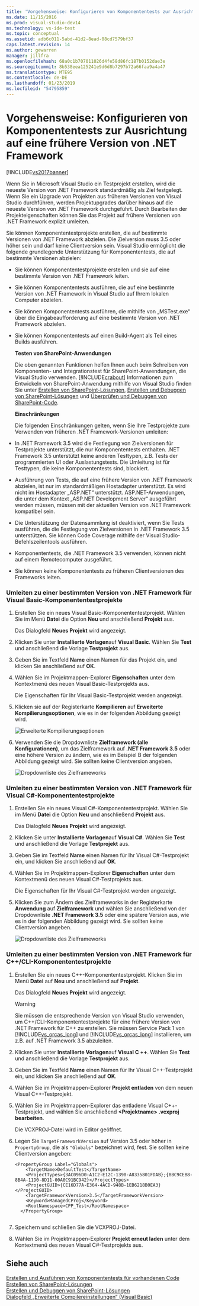 ```yaml
---
title: 'Vorgehensweise: Konfigurieren von Komponententests zur Ausrichtung auf einer früheren Version von .NET Framework | Microsoft-Dokumentation'
ms.date: 11/15/2016
ms.prod: visual-studio-dev14
ms.technology: vs-ide-test
ms.topic: conceptual
ms.assetid: adb6c011-5abd-41d2-8ead-08cd7579bf37
caps.latest.revision: 14
ms.author: gewarren
manager: jillfra
ms.openlocfilehash: 68a0c1b707011026d4fe58d86fc187b0152dae3e
ms.sourcegitcommit: 8b538eea125241e9d6d8b7297b72a66faa9a4a47
ms.translationtype: MTE95
ms.contentlocale: de-DE
ms.lasthandoff: 01/23/2019
ms.locfileid: "54795859"
---
```

# <a name="how-to-configure-unit-tests-to-target-an-earlier-version-of-the-net-framework"></a>Vorgehensweise: Konfigurieren von Komponententests zur Ausrichtung auf eine frühere Version von .NET Framework
[!INCLUDE[vs2017banner](../includes/vs2017banner.md)]

Wenn Sie in Microsoft Visual Studio ein Testprojekt erstellen, wird die neueste Version von .NET Framework standardmäßig als Ziel festgelegt. Wenn Sie ein Upgrade von Projekten aus früheren Versionen von Visual Studio durchführen, werden Projektupgrades darüber hinaus auf die neueste Version von .NET Framework durchgeführt. Durch Bearbeiten der Projekteigenschaften können Sie das Projekt auf frühere Versionen von .NET Framework explizit umleiten.  
  
 Sie können Komponententestprojekte erstellen, die auf bestimmte Versionen von .NET Framework abzielen. Die Zielversion muss 3.5 oder höher sein und darf keine Clientversion sein. Visual Studio ermöglicht die folgende grundlegende Unterstützung für Komponententests, die auf bestimmte Versionen abzielen:  
  
- Sie können Komponententestprojekte erstellen und sie auf eine bestimmte Version von .NET Framework leiten.  
  
- Sie können Komponententests ausführen, die auf eine bestimmte Version von .NET Framework in Visual Studio auf Ihrem lokalen Computer abzielen.  
  
- Sie können Komponententests ausführen, die mithilfe von „MSTest.exe“ über die Eingabeaufforderung auf eine bestimmte Version von .NET Framework abzielen.  
  
- Sie können Komponententests auf einen Build-Agent als Teil eines Builds ausführen.  
  
  **Testen von SharePoint-Anwendungen**  
  
  Die oben genannten Funktionen helfen Ihnen auch beim Schreiben von Komponenten- und Integrationstest für SharePoint-Anwendungen, die Visual Studio verwenden. [!INCLUDE[crabout](../includes/crabout-md.md)] Informationen zum Entwickeln von SharePoint-Anwendung mithilfe von Visual Studio finden Sie unter [Erstellen von SharePoint-Lösungen](http://msdn.microsoft.com/library/4bfb1e59-97c9-4594-93f8-3068b4eb9631), [Erstellen und Debuggen von SharePoint-Lösungen](http://msdn.microsoft.com/library/c9e7c9ab-4eb3-40cd-a9b9-6c2a896f70ae) und [Überprüfen und Debuggen von SharePoint-Code](http://msdn.microsoft.com/library/b5f3bce2-6a51-41b1-a292-9e384bae420c).  
  
  **Einschränkungen**  
  
  Die folgenden Einschränkungen gelten, wenn Sie Ihre Testprojekte zum Verwenden von früheren .NET Framework-Versionen umleiten:  
  
- In .NET Framework 3.5 wird die Festlegung von Zielversionen für Testprojekte unterstützt, die nur Komponententests enthalten. .NET Framework 3.5 unterstützt keine anderen Testtypen, z.B. Tests der programmierten UI oder Auslastungstests. Die Umleitung ist für Testtypen, die keine Komponententests sind, blockiert.  
  
- Ausführung von Tests, die auf eine frühere Version von .NET Framework abzielen, ist nur im standardmäßigen Hostadapter unterstützt. Es wird nicht im Hostadapter „ASP.NET“ unterstützt. ASP.NET-Anwendungen, die unter dem Kontext „ASP.NET Development Server“ ausgeführt werden müssen, müssen mit der aktuellen Version von .NET Framework kompatibel sein.  
  
- Die Unterstützung der Datensammlung ist deaktiviert, wenn Sie Tests ausführen, die die Festlegung von Zielversionen in .NET Framework 3.5 unterstützen. Sie können Code Coverage mithilfe der Visual Studio-Befehlszeilentools ausführen.  
  
- Komponententests, die .NET Framework 3.5 verwenden, können nicht auf einem Remotecomputer ausgeführt.  
  
- Sie können keine Komponententests zu früheren Clientversionen des Frameworks leiten.  
  
### <a name="re-targeting-to-a-specific-version-of-the-net-framework-for-visual-basic-unit-test-projects"></a>Umleiten zu einer bestimmten Version von .NET Framework für Visual Basic-Komponententestprojekte  
  
1.  Erstellen Sie ein neues Visual Basic-Komponententestprojekt. Wählen Sie im Menü **Datei** die Option **Neu** und anschließend **Projekt** aus.  
  
     Das Dialogfeld **Neues Projekt** wird angezeigt.  
  
2.  Klicken Sie unter **Installierte Vorlagen**auf **Visual Basic**. Wählen Sie **Test** und anschließend die Vorlage **Testprojekt** aus.  
  
3.  Geben Sie im Textfeld **Name** einen Namen für das Projekt ein, und klicken Sie anschließend auf **OK**.  
  
4.  Wählen Sie im Projektmappen-Explorer **Eigenschaften** unter dem Kontextmenü des neuen Visual Basic-Testprojekts aus.  
  
     Die Eigenschaften für Ihr Visual Basic-Testprojekt werden angezeigt.  
  
5.  Klicken sie auf der Registerkarte **Kompilieren** auf **Erweiterte Kompilierungsoptionen**, wie es in der folgenden Abbildung gezeigt wird.  
  
     ![Erweiterte Kompilierungsoptionen](../test/media/howtoconfigureunittest35frameworka.png "HowToConfigureUnitTest35FrameworkA")  
  
6.  Verwenden Sie die Dropdownliste **Zielframework (alle Konfigurationen)**, um das Zielframework auf **.NET Framework 3.5** oder eine höhere Version zu ändern, wie es im Beispiel B der folgenden Abbildung gezeigt wird. Sie sollten keine Clientversion angeben.  
  
     ![Dropdownliste des Zielframeworks](../test/media/howtoconfigureunitest35frameworkstepb.png "HowToConfigureUniTest35FrameworkStepB")  
  
### <a name="re-targeting-to-a-specific-version-of-the-net-framework-for-visual-c-unit-test-projects"></a>Umleiten zu einer bestimmten Version von .NET Framework für Visual C#-Komponententestprojekte  
  
1.  Erstellen Sie ein neues Visual C#-Komponententestprojekt. Wählen Sie im Menü **Datei** die Option **Neu** und anschließend **Projekt** aus.  
  
     Das Dialogfeld **Neues Projekt** wird angezeigt.  
  
2.  Klicken Sie unter **Installierte Vorlagen**auf **Visual C#**. Wählen Sie **Test** und anschließend die Vorlage **Testprojekt** aus.  
  
3.  Geben Sie im Textfeld **Name** einen Namen für Ihr Visual C#-Testprojekt ein, und klicken Sie anschließend auf **OK**.  
  
4.  Wählen Sie im Projektmappen-Explorer **Eigenschaften** unter dem Kontextmenü des neuen Visual C#-Testprojekts aus.  
  
     Die Eigenschaften für Ihr Visual C#-Testprojekt werden angezeigt.  
  
5.  Klicken Sie zum Ändern des Zielframeworks in der Registerkarte **Anwendung** auf **Zielframework** und wählen Sie anschließend von der Dropdownliste **.NET Framework 3.5** oder eine spätere Version aus, wie es in der folgenden Abbildung gezeigt wird. Sie sollten keine Clientversion angeben.  
  
     ![Dropdownliste des Zielframeworks](../test/media/howtoconfigureunittest35frameworkcsharp.png "HowToConfigureUniTest35FrameworkCSharp")  
  
### <a name="re-targeting-to-a-specific-version-of-the-net-framework-for-ccli-unit-test-projects"></a>Umleiten zu einer bestimmten Version von .NET Framework für C++/CLI-Komponententestprojekte  
  
1.  Erstellen Sie ein neues C++-Komponententestprojekt. Klicken Sie im Menü **Datei** auf **Neu** und anschließend auf **Projekt**.  
  
     Das Dialogfeld **Neues Projekt** wird angezeigt.  
  
    > [!WARNING]
    >  Sie müssen die entsprechende Version von Visual Studio verwenden, um C++/CLI-Komponententestprojekte für eine frühere Version von .NET Framework für C++ zu erstellen. Sie müssen Service Pack 1 von [!INCLUDE[vs_orcas_long](../includes/vs-orcas-long-md.md)] und [!INCLUDE[vs_orcas_long](../includes/vs-orcas-long-md.md)] installieren, um z.B. auf .NET Framework 3.5 abzuleiten.  
  
2.  Klicken Sie unter **Installierte Vorlagen**auf **Visual C ++**. Wählen Sie **Test** und anschließend die Vorlage **Testprojekt** aus.  
  
3.  Geben Sie im Textfeld **Name** einen Namen für Ihr Visual C++-Testprojekt ein, und klicken Sie anschließend auf **OK**.  
  
4.  Wählen Sie im Projektmappen-Explorer **Projekt entladen** von dem neuen Visual C++-Testprojekt.  
  
5.  Wählen Sie im Projektmappen-Explorer das entladene Visual C++-Testprojekt, und wählen Sie anschließend **\<Projektname> .vcxproj bearbeiten**.  
  
     Die VCXPROJ-Datei wird im Editor geöffnet.  
  
6.  Legen Sie `TargetFrameworkVersion` auf Version 3.5 oder höher in `PropertyGroup`, die als `"Globals"` bezeichnet wird, fest. Sie sollten keine Clientversion angeben:  
  
    ```  
    <PropertyGroup Label="Globals">  
        <TargetName>DefaultTest</TargetName>  
        <ProjectTypes>{3AC096D0-A1C2-E12C-1390-A8335801FDAB};{8BC9CEB8-8B4A-11D0-8D11-00A0C91BC942}</ProjectTypes>  
        <ProjectGUID>{CE16D77A-E364-4ACD-948B-1EB6218B0EA3}</ProjectGUID>  
        <TargetFrameworkVersion>3.5</TargetFrameworkVersion>  
        <Keyword>ManagedCProj</Keyword>  
        <RootNamespace>CPP_Test</RootNamespace>  
      </PropertyGroup>  
  
    ```  
  
7.  Speichern und schließen Sie die VCXPROJ-Datei.  
  
8.  Wählen Sie im Projektmappen-Explorer **Projekt erneut laden** unter dem Kontextmenü des neuen Visual C#-Testprojekts aus.  
  
## <a name="see-also"></a>Siehe auch  
 [Erstellen und Ausführen von Komponententests für vorhandenen Code](http://msdn.microsoft.com/e8370b93-085b-41c9-8dec-655bd886f173)   
 [Erstellen von SharePoint-Lösungen](http://msdn.microsoft.com/library/4bfb1e59-97c9-4594-93f8-3068b4eb9631)   
 [Erstellen und Debuggen von SharePoint-Lösungen](http://msdn.microsoft.com/library/c9e7c9ab-4eb3-40cd-a9b9-6c2a896f70ae)   
 [Dialogfeld „Erweiterte Compilereinstellungen“ (Visual Basic)](../ide/reference/advanced-compiler-settings-dialog-box-visual-basic.md)
